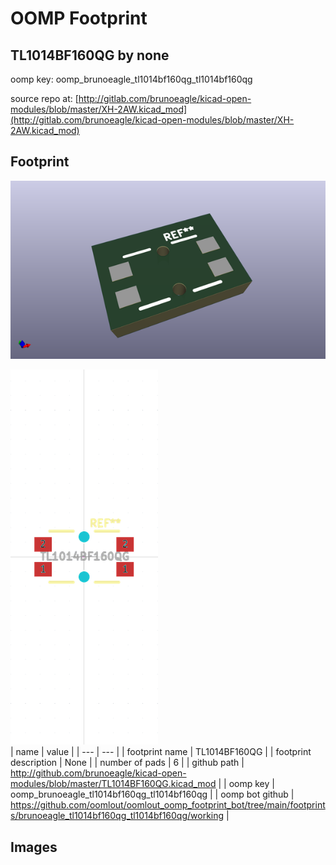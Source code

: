 # OOMP Footprint  
## TL1014BF160QG  by none  
  
oomp key: oomp_brunoeagle_tl1014bf160qg_tl1014bf160qg  
  
source repo at: [http://gitlab.com/brunoeagle/kicad-open-modules/blob/master/XH-2AW.kicad_mod](http://gitlab.com/brunoeagle/kicad-open-modules/blob/master/XH-2AW.kicad_mod)  
## Footprint  
  
[![working_kicad_pcb_3d.png](working_kicad_pcb_3d_600.png)](working_kicad_pcb_3d.png)  
  
[![working.png](working_600.png)](working.png)  
| name | value | 
| --- | --- | 
| footprint name | TL1014BF160QG | 
| footprint description | None | 
| number of pads | 6 | 
| github path | http://github.com/brunoeagle/kicad-open-modules/blob/master/TL1014BF160QG.kicad_mod | 
| oomp key | oomp_brunoeagle_tl1014bf160qg_tl1014bf160qg | 
| oomp bot github | https://github.com/oomlout/oomlout_oomp_footprint_bot/tree/main/footprints/brunoeagle_tl1014bf160qg_tl1014bf160qg/working | 
## Images  
